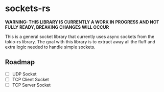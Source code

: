 # sockets-rs

**WARNING: THIS LIBRARY IS CURRENTLY A WORK IN PROGRESS AND NOT FULLY READY, BREAKING CHANGES WILL OCCUR**

This is a general socket library that currently uses async sockets from the tokio-rs library. The goal with this library is to extract away all the fluff and extra logic needed to handle simple sockets.

## Roadmap
- [ ] UDP Socket
- [ ] TCP Client Socket
- [ ] TCP Server Socket
